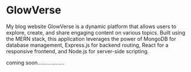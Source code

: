 # GlowVerse

My blog website GlowVerse is a dynamic platform that allows users to explore, create, and share engaging content on various topics. Built using the MERN stack, this application leverages the power of MongoDB for database management, Express.js for backend routing, React for a responsive frontend, and Node.js for server-side scripting.



coming soon..................

